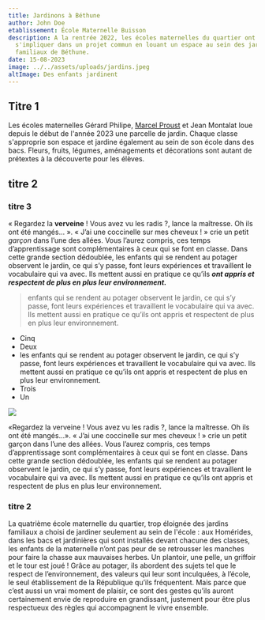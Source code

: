 ```yaml
---
title: Jardinons à Béthune
author: John Doe
etablissement: École Maternelle Buisson
description: A la rentrée 2022, les écoles maternelles du quartier ont souhaité
  s'impliquer dans un projet commun en louant un espace au sein des jardins
  familiaux de Béthune.
date: 15-08-2023
image: ../../assets/uploads/jardins.jpeg
altImage: Des enfants jardinent
---
```


## T﻿itre 1

Les écoles maternelles Gérard Philipe, [Marcel Proust](http://example.com) et Jean Montalat loue depuis le début de l'année 2023 une parcelle de jardin. Chaque classe s'approprie son espace et jardine également au sein de son école dans des bacs. Fleurs, fruits, légumes, aménagements et décorations sont autant de prétextes à la découverte pour les élèves.

## titre 2

### titre 3

« Regardez la **verveine** ! Vous avez vu les radis ?, lance la maîtresse. Oh ils ont été mangés... ». « J’ai une coccinelle sur mes cheveux ! » crie un petit _garçon_ dans l’une des allées. Vous l’aurez compris, ces temps d’apprentissage sont complémentaires à ceux qui se font en classe. Dans cette grande section dédoublée, les enfants qui se rendent au potager observent le jardin, ce qui s’y passe, font leurs expériences et travaillent le vocabulaire qui va avec. Ils mettent aussi en pratique ce qu’ils **_ont appris et respectent de plus en plus leur environnement._**

> enfants qui se rendent au potager observent le jardin, ce qui s’y passe, font leurs expériences et travaillent le vocabulaire qui va avec. Ils mettent aussi en pratique ce qu’ils ont appris et respectent de plus en plus leur environnement.

- Cinq
- Deux
- les enfants qui se rendent au potager observent le jardin, ce qui s’y passe, font leurs expériences et travaillent le vocabulaire qui va avec. Ils mettent aussi en pratique ce qu’ils ont appris et respectent de plus en plus leur environnement.
- Trois
- Un

![](../../assets/uploads/jardins.jpeg)

«Regardez la verveine ! Vous avez vu les radis ?, lance la maîtresse. Oh ils ont été mangés...». « J’ai une coccinelle sur mes cheveux ! » crie un petit garçon dans l’une des allées. Vous l’aurez compris, ces temps d’apprentissage sont complémentaires à ceux qui se font en classe. Dans cette grande section dédoublée, les enfants qui se rendent au potager observent le jardin, ce qui s’y passe, font leurs expériences et travaillent le vocabulaire qui va avec. Ils mettent aussi en pratique ce qu’ils ont appris et respectent de plus en plus leur environnement.

### titre 2

La quatrième école maternelle du quartier, trop éloignée des jardins familiaux a choisi de jardiner seulement au sein de l'école : aux Homérides, dans les bacs et jardinières qui sont installés devant chacune des classes, les enfants de la maternelle n’ont pas peur de se retrousser les manches pour faire la chasse aux mauvaises herbes. Un plantoir, une pelle, un griffoir et le tour est joué ! Grâce au potager, ils abordent des sujets tel que le respect de l’environnement, des valeurs qui leur sont inculquées, à l’école, le seul établissement de la République qu’ils fréquentent. Mais parce que c’est aussi un vrai moment de plaisir, ce sont des gestes qu’ils auront certainement envie de reproduire en grandissant, justement pour être plus respectueux des règles qui accompagnent le vivre ensemble.
